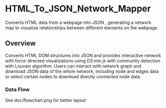 # HTML_To_JSON_Network_Mapper
Converts HTML data from a webpage into JSON , generating a network map to visualize relationships between different elements on the webpage. 

## Overview
Converts HTML DOM structures into JSON and provides interactive network with force-directed visualizations using D3.min.js with community detection with Louvain algorithm. Users can interact with network graph and download JSON data of the whole network, including node and edges data or select certain nodes to download directly connected node data. 

### Data Flow

See doc/flowchart.png for better layout
